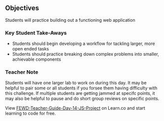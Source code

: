 ## Objectives

Students will practice building out a functioning web application

### Key Student Take-Aways

* Students should begin developing a workflow for tackling larger, more open ended tasks
* Students should practice breaking down complex problems into smaller, achievable components

### Teacher Note

Students will have one larger lab to work on during this day.  It may be helpful to pair some or all students if you forsee them having difficulty with this challenge. If multiple students are getting jammed at specifc points, it may also be helpful to pause and do short group reviews on specific points.



<p class='util--hide'>View <a href='https://learn.co/lessons/fewd-teacher-guide-day-14-js-project'>FEWD-Teacher-Guide-Day-14-JS-Project</a> on Learn.co and start learning to code for free.</p>

